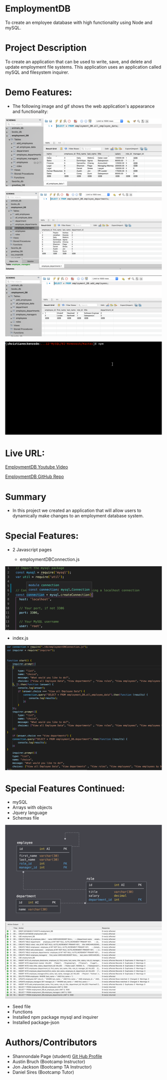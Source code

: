 # EmploymentDB
To create an employee database with high functionality using Node and mySQL.

# Project Description
To create an application that can be used to write, save, and delete and update employment file systems. This application uses an application called mySQL and filesystem inquirer.



# Demo Features:
* The following image and gif shows the web application's appearance and functionality:
  
![all data table](assets/allEmDatatable.png)

![by department](assets/byDepartmentsTable.png)

![Add Employee table](assets/newEmtable.png)

![Employ gif](assets/employee-tracker.gif)

# Live URL:
<a href="">EmploymentDB Youtube Video</a>

<a href="https://github.com/sjohn214/EmploymentDB.git">EmploymentDB GitHub Repo</a>

# Summary
* In this project we created an application that will allow users to dynamically make changes to an employment database system.

# Special Features:
* 2 Javascript pages

  * employmentDBConnection.js
  
![EmploymentDB connection](assets/connect.png)

  * index.js

![Index](assets/indexpic.png
)
# Special Features Continued:
  * mySQL
  * Arrays with objects
  * Jquery language
  * Schemas file

![Employ Schemas](assets/schema.png)
![Output Schemas](assets/schemaOutput.png)

  * Seed file
  * Functions
  * Installed npm package mysql and inquirer
  * Installed package-json


# Authors/Contributors
* Shannondale Page (student) <a href="https://github.com/sjohn214">Git Hub Profile</a>
* Austin Bruch (Bootcamp Instructor)
* Jon Jackson (Bootcamp TA Instructor)
* Daniel Sires (Bootcamp Tutor)